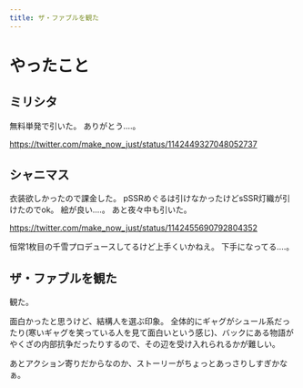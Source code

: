 ```yaml
---
title: ザ・ファブルを観た
---
```


# やったこと

## ミリシタ

無料単発で引いた。
ありがとう‥‥。

https://twitter.com/make_now_just/status/1142449327048052737

## シャニマス

衣装欲しかったので課金した。
pSSRめぐるは引けなかったけどsSSR灯織が引けたのでok。
絵が良い‥‥。
あと夜々中も引いた。

https://twitter.com/make_now_just/status/1142455690792804352

恒常1枚目の千雪プロデュースしてるけど上手くいかねえ。
下手になってる‥‥。

## ザ・ファブルを観た

観た。

面白かったと思うけど、結構人を選ぶ印象。
全体的にギャグがシュール系だったり(寒いギャグを笑っている人を見て面白いという感じ)、バックにある物語がやくざの内部抗争だったりするので、その辺を受け入れられるかが難しい。

あとアクション寄りだからなのか、ストーリーがちょっとあっさりしすぎかなぁ。
